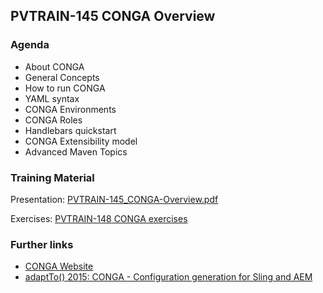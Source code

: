 ## PVTRAIN-145 CONGA Overview

### Agenda

*   About CONGA
*   General Concepts
*   How to run CONGA
*   YAML syntax
*   CONGA Environments
*   CONGA Roles
*   Handlebars quickstart
*   CONGA Extensibility model
*   Advanced Maven Topics

### Training Material

Presentation: [PVTRAIN-145_CONGA-Overview.pdf](slides/PVTRAIN-145_CONGA-Overview.pdf)

Exercises: [PVTRAIN-148 CONGA exercises](PVTRAIN-148-CONGA-exercises.html)

### Further links

*   [CONGA Website](https://devops.wcm.io/conga/)
*   [adaptTo() 2015: CONGA - Configuration generation for Sling and AEM](http://adapt.to/2015/en/schedule/conga---configuration-generation-for-sling-and-aem.html)
